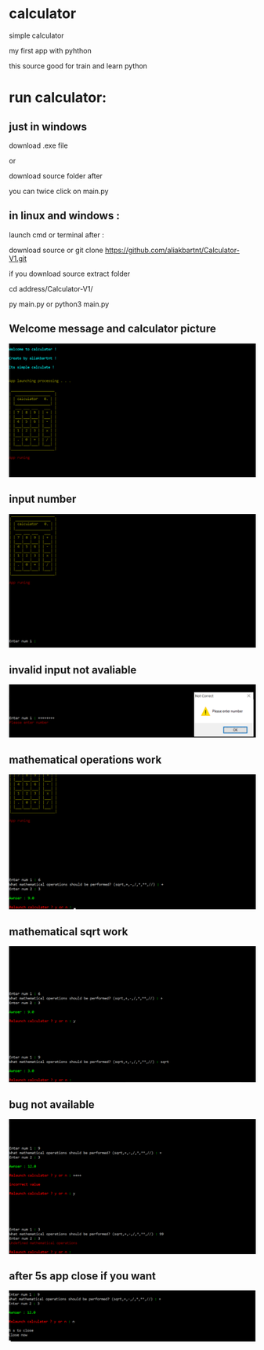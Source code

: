 # calculator

simple calculator

my first app with pyhthon

this source good for train and learn python

# run calculator:
## just in windows 
download .exe file 

or

download source folder after 

you can twice click on main.py
## in linux and windows : 
launch cmd or terminal after :

download source or git clone https://github.com/aliakbartnt/Calculator-V1.git

if you download source extract folder 

cd address/Calculator-V1/ 

py main.py    or python3 main.py


## Welcome message and calculator picture
![Welcome message and calculate picture](/images/first.png)
## input number
![input number](/images/input1.png)
## invalid input not avaliable
![invalid input not avaliable](/images/num-error.png)
## mathematical operations work
![mathematical operations work](/images/plus-work.png)
## mathematical sqrt work
![mathematical sqrt work](/images/sqrt-work.png)
## bug not available
![bug not available](/images/try-bug.png)
## after 5s app close if you want
![after 5s app close if you want](/images/end.png)
